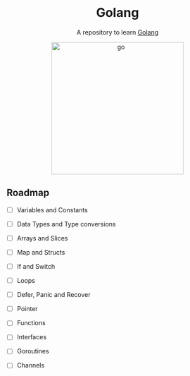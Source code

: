 <div id="top"></div>


<!-- PROJECT LOGO -->
<br />
<div align="center">


  <h1 align="center">Golang</h1>
 
  <p align="center">
    A repository to learn <a href="https://go.dev/">Golang</a>

  </p>

<img alt="go" src="https://cdn.worldvectorlogo.com/logos/go-8.svg" height="300">
</div>


<!-- ROADMAP -->
## Roadmap

- [ ] Variables and Constants
- [ ] Data Types and Type conversions
- [ ] Arrays and Slices
- [ ] Map and Structs
- [ ] If and Switch
- [ ] Loops
- [ ] Defer, Panic and Recover
- [ ] Pointer
- [ ] Functions
- [ ] Interfaces
- [ ] Goroutines
- [ ] Channels 

